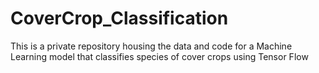 # CoverCrop_Classification
This is a private repository housing the data and code for a Machine Learning model that classifies species of cover crops using Tensor Flow 
